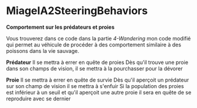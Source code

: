 # MiageIA2SteeringBehaviors
**Comportement sur les prédateurs et proies**

Vous trouverez dans ce code dans la partie *4-Wandering* mon code modifié qui permet au véhicule de procéder à des comportement similaire à des poissons dans la vie sauvage.

**Prédateur**
Il se mettra à errer en quête de proies
Dès qu'il trouve une proie dans son champs de vision, il se mettra à la pourchasser pour la dévorer

**Proie**
Il se mettra à errer en quête de survie
Dès qu'il aperçoit un prédateur sur son champ de vision il se mettra à s'enfuir
Si la population des proies est inférieur à un seuil et qu'il aperçoit une autre proie il sera en quête de se reproduire avec se dernier
